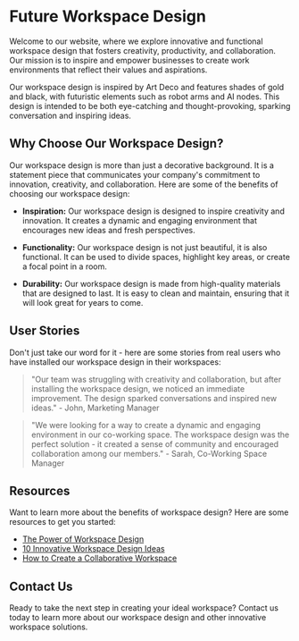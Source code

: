 <!--font:Montserrat-->

# Future Workspace Design

Welcome to our website, where we explore innovative and functional workspace design that fosters creativity, productivity, and collaboration. Our mission is to inspire and empower businesses to create work environments that reflect their values and aspirations.

Our workspace design is inspired by Art Deco and features shades of gold and black, with futuristic elements such as robot arms and AI nodes. This design is intended to be both eye-catching and thought-provoking, sparking conversation and inspiring ideas.

## Why Choose Our Workspace Design?

Our workspace design is more than just a decorative background. It is a statement piece that communicates your company's commitment to innovation, creativity, and collaboration. Here are some of the benefits of choosing our workspace design:

- **Inspiration:** Our workspace design is designed to inspire creativity and innovation. It creates a dynamic and engaging environment that encourages new ideas and fresh perspectives.

- **Functionality:** Our workspace design is not just beautiful, it is also functional. It can be used to divide spaces, highlight key areas, or create a focal point in a room.

- **Durability:** Our workspace design is made from high-quality materials that are designed to last. It is easy to clean and maintain, ensuring that it will look great for years to come.

## User Stories

Don't just take our word for it - here are some stories from real users who have installed our workspace design in their workspaces:

> "Our team was struggling with creativity and collaboration, but after installing the workspace design, we noticed an immediate improvement. The design sparked conversations and inspired new ideas." - John, Marketing Manager

> "We were looking for a way to create a dynamic and engaging environment in our co-working space. The workspace design was the perfect solution - it created a sense of community and encouraged collaboration among our members." - Sarah, Co-Working Space Manager

## Resources

Want to learn more about the benefits of workspace design? Here are some resources to get you started:

- [The Power of Workspace Design](#)
- [10 Innovative Workspace Design Ideas](#)
- [How to Create a Collaborative Workspace](#)

## Contact Us

Ready to take the next step in creating your ideal workspace? Contact us today to learn more about our workspace design and other innovative workspace solutions.

<!--

Write me content for website with wallpaper which alt text is:

"An Art Deco-inspired pattern in shades of gold and black, with futuristic elements such as robot arms and AI nodes."

The name/title of the page should not be 1:1 copy of the alt text but rather a real content of the website which is using this wallpaper.

- Use markdown format 
- Start with heading
- Heading should be short and concise
- The content should look like a real website 
- The website should not be about the wallpaper, wallpaper is just a related background
- Heading should be contain work "wallpaper" or "background"
- Include real sections like references, contact, user stories, etc. use things relevant to the page purpose.
- Feel free to use structure like headings, bullets, numbering, blockquotes, paragraphs, horizontal lines, etc.
- You can use formatting like bold or _italic_
- You can include UTF-8 emojis
- Links should be only #hash anchors (and you can refer to the document itself)
- Do not include images


---


# The Future of Workspace: A Bold Wallpaper for a Bold Vision

Welcome to our website, where we explore the future of workspace design. Our mission is to inspire and empower businesses to create innovative and functional work environments that foster creativity, productivity, and collaboration.

As part of our commitment to this vision, we have created a bold wallpaper that captures the essence of our philosophy. Our Art Deco-inspired pattern features shades of gold and black, with futuristic elements such as robot arms and AI nodes. This wallpaper is designed to be both eye-catching and thought-provoking, sparking conversation and inspiring ideas.

## Why Choose Our Wallpaper?

Our wallpaper is more than just a decorative background. It is a statement piece that communicates your company's values and aspirations. By choosing our wallpaper, you are making a bold statement about your commitment to innovation, creativity, and collaboration.

Here are some of the benefits of choosing our wallpaper:

- **Inspiration:** Our wallpaper is designed to inspire creativity and innovation. It creates a dynamic and engaging environment that encourages new ideas and fresh perspectives.

- **Functionality:** Our wallpaper is not just beautiful, it is also functional. It can be used to divide spaces, highlight key areas, or create a focal point in a room.

- **Durability:** Our wallpaper is made from high-quality materials that are designed to last. It is easy to clean and maintain, ensuring that it will look great for years to come.

## User Stories

Don't just take our word for it - here are some stories from real users who have installed our wallpaper in their workspaces:

> "Our team was struggling with creativity and collaboration, but after installing the wallpaper, we noticed an immediate improvement. The design sparked conversations and inspired new ideas." - John, Marketing Manager

> "We were looking for a way to create a dynamic and engaging environment in our co-working space. The wallpaper was the perfect solution - it created a sense of community and encouraged collaboration among our members." - Sarah, Co-Working Space Manager

## References

Want to learn more about the benefits of workspace design? Here are some resources to get you started:

- [The Power of Workspace Design](#)
- [10 Innovative Workspace Design Ideas](#)
- [How to Create a Collaborative Workspace](#)

## Contact Us

Ready to take the next step in creating your ideal workspace? Contact us today to learn more about our wallpaper and other innovative workspace solutions.


---


Heading should not include word "wallpaper". The website should not be about the wallpaper itself, wallpaper is just a related background, rewrite whole content.


---


# Designing the Future: Bold Art Deco-Inspired Workspace

Welcome to our website, where we explore the future of workspace design. Our mission is to inspire and empower businesses to create innovative and functional work environments that foster creativity, productivity, and collaboration.

As part of our commitment to this vision, we have created a bold art deco-inspired workspace that captures the essence of our philosophy. Our workspace features shades of gold and black, with futuristic elements such as robot arms and AI nodes. This design is intended to be both eye-catching and thought-provoking, sparking conversation and inspiring ideas.

## Why Choose Our Workspace Design?

Our workspace design is more than just a decorative background. It is a statement piece that communicates your company's values and aspirations. By choosing our workspace design, you are making a bold statement about your commitment to innovation, creativity, and collaboration.

Here are some of the benefits of choosing our workspace design:

- **Inspiration:** Our workspace design is designed to inspire creativity and innovation. It creates a dynamic and engaging environment that encourages new ideas and fresh perspectives.

- **Functionality:** Our workspace design is not just beautiful, it is also functional. It can be used to divide spaces, highlight key areas, or create a focal point in a room.

- **Durability:** Our workspace design is made from high-quality materials that are designed to last. It is easy to clean and maintain, ensuring that it will look great for years to come.

## User Stories

Don't just take our word for it - here are some stories from real users who have installed our workspace design in their workspaces:

> "Our team was struggling with creativity and collaboration, but after installing the workspace design, we noticed an immediate improvement. The design sparked conversations and inspired new ideas." - John, Marketing Manager

> "We were looking for a way to create a dynamic and engaging environment in our co-working space. The workspace design was the perfect solution - it created a sense of community and encouraged collaboration among our members." - Sarah, Co-Working Space Manager

## References

Want to learn more about the benefits of workspace design? Here are some resources to get you started:

- [The Power of Workspace Design](#)
- [10 Innovative Workspace Design Ideas](#)
- [How to Create a Collaborative Workspace](#)

## Contact Us

Ready to take the next step in creating your ideal workspace? Contact us today to learn more about our workspace design and other innovative workspace solutions.


---


Heading is too long, rewrite whole content.


---


# Bold Workspace Design for the Future

Welcome to our website, where we explore innovative and functional workspace design that fosters creativity, productivity, and collaboration. Our mission is to inspire and empower businesses to create work environments that reflect their values and aspirations.

Our bold workspace design is inspired by Art Deco and features shades of gold and black, with futuristic elements such as robot arms and AI nodes. This design is intended to be both eye-catching and thought-provoking, sparking conversation and inspiring ideas.

## Why Choose Our Workspace Design?

Our workspace design is more than just a decorative background. It is a statement piece that communicates your company's commitment to innovation, creativity, and collaboration. Here are some of the benefits of choosing our workspace design:

- **Inspiration:** Our workspace design is designed to inspire creativity and innovation. It creates a dynamic and engaging environment that encourages new ideas and fresh perspectives.

- **Functionality:** Our workspace design is not just beautiful, it is also functional. It can be used to divide spaces, highlight key areas, or create a focal point in a room.

- **Durability:** Our workspace design is made from high-quality materials that are designed to last. It is easy to clean and maintain, ensuring that it will look great for years to come.

## User Stories

Don't just take our word for it - here are some stories from real users who have installed our workspace design in their workspaces:

> "Our team was struggling with creativity and collaboration, but after installing the workspace design, we noticed an immediate improvement. The design sparked conversations and inspired new ideas." - John, Marketing Manager

> "We were looking for a way to create a dynamic and engaging environment in our co-working space. The workspace design was the perfect solution - it created a sense of community and encouraged collaboration among our members." - Sarah, Co-Working Space Manager

## Resources

Want to learn more about the benefits of workspace design? Here are some resources to get you started:

- [The Power of Workspace Design](#)
- [10 Innovative Workspace Design Ideas](#)
- [How to Create a Collaborative Workspace](#)

## Contact Us

Ready to take the next step in creating your ideal workspace? Contact us today to learn more about our workspace design and other innovative workspace solutions.


---


Heading is too long, rewrite whole content.


---


# Innovative Workspace Design for a Bold Future

Welcome to our website, where we explore innovative and functional workspace design that fosters creativity, productivity, and collaboration. Our mission is to inspire and empower businesses to create work environments that reflect their values and aspirations.

Our workspace design is inspired by Art Deco and features shades of gold and black, with futuristic elements such as robot arms and AI nodes. This design is intended to be both eye-catching and thought-provoking, sparking conversation and inspiring ideas.

## Why Choose Our Workspace Design?

Our workspace design is more than just a decorative background. It is a statement piece that communicates your company's commitment to innovation, creativity, and collaboration. Here are some of the benefits of choosing our workspace design:

- **Inspiration:** Our workspace design is designed to inspire creativity and innovation. It creates a dynamic and engaging environment that encourages new ideas and fresh perspectives.

- **Functionality:** Our workspace design is not just beautiful, it is also functional. It can be used to divide spaces, highlight key areas, or create a focal point in a room.

- **Durability:** Our workspace design is made from high-quality materials that are designed to last. It is easy to clean and maintain, ensuring that it will look great for years to come.

## User Stories

Don't just take our word for it - here are some stories from real users who have installed our workspace design in their workspaces:

> "Our team was struggling with creativity and collaboration, but after installing the workspace design, we noticed an immediate improvement. The design sparked conversations and inspired new ideas." - John, Marketing Manager

> "We were looking for a way to create a dynamic and engaging environment in our co-working space. The workspace design was the perfect solution - it created a sense of community and encouraged collaboration among our members." - Sarah, Co-Working Space Manager

## Resources

Want to learn more about the benefits of workspace design? Here are some resources to get you started:

- [The Power of Workspace Design](#)
- [10 Innovative Workspace Design Ideas](#)
- [How to Create a Collaborative Workspace](#)

## Contact Us

Ready to take the next step in creating your ideal workspace? Contact us today to learn more about our workspace design and other innovative workspace solutions.


---


Write me a Google font which is best fitting for the website.

Pick from the list:
- Open Sans
- Poppins
- Orbitron
- Exo 2
- Futura
- Dancing Script
- Alegreya
- Barlow Condensed
- Inter
- Lato
- Raleway
- Great Vibes
- Lobster
- IBM Plex Sans
- Montserrat
- Playfair Display
- Roboto


Write just the font name nothing else.


---


Montserrat

-->
